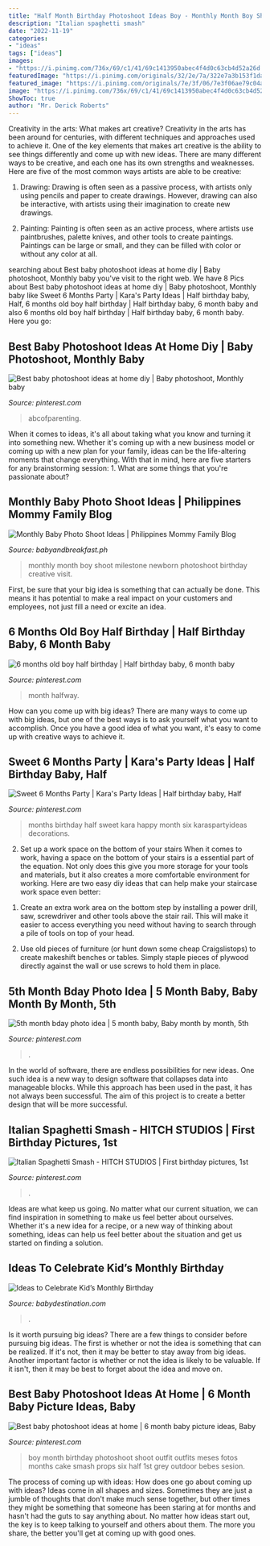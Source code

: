 ```yaml
---
title: "Half Month Birthday Photoshoot Ideas Boy - Monthly Month Boy Shoot Milestone Newborn Photoshoot Birthday Creative Visit"
description: "Italian spaghetti smash"
date: "2022-11-19"
categories:
- "ideas"
tags: ["ideas"]
images:
- "https://i.pinimg.com/736x/69/c1/41/69c1413950abec4f4d0c63cb4d52a26d.jpg"
featuredImage: "https://i.pinimg.com/originals/32/2e/7a/322e7a3b153f1da5f6d240e5d6993df7.jpg"
featured_image: "https://i.pinimg.com/originals/7e/3f/06/7e3f06ae79c04a9c89e5b1728298d4f5.jpg"
image: "https://i.pinimg.com/736x/69/c1/41/69c1413950abec4f4d0c63cb4d52a26d.jpg"
ShowToc: true
author: "Mr. Derick Roberts"
---
```



Creativity in the arts: What makes art creative?
Creativity in the arts has been around for centuries, with different techniques and approaches used to achieve it. One of the key elements that makes art creative is the ability to see things differently and come up with new ideas. There are many different ways to be creative, and each one has its own strengths and weaknesses. Here are five of the most common ways artists are able to be creative: 
1. Drawing: Drawing is often seen as a passive process, with artists only using pencils and paper to create drawings. However, drawing can also be interactive, with artists using their imagination to create new drawings.

2. Painting: Painting is often seen as an active process, where artists use paintbrushes, palette knives, and other tools to create paintings. Paintings can be large or small, and they can be filled with color or without any color at all.

	

		
searching about Best baby photoshoot ideas at home diy | Baby photoshoot, Monthly baby you've visit to the right web. We have 8 Pics about Best baby photoshoot ideas at home diy | Baby photoshoot, Monthly baby like Sweet 6 Months Party | Kara&#039;s Party Ideas | Half birthday baby, Half, 6 months old boy half birthday | Half birthday baby, 6 month baby and also 6 months old boy half birthday | Half birthday baby, 6 month baby. Here you go:
		
    
## Best Baby Photoshoot Ideas At Home Diy | Baby Photoshoot, Monthly Baby

<img loading=lazy src="https://i.pinimg.com/originals/7e/3f/06/7e3f06ae79c04a9c89e5b1728298d4f5.jpg" onerror="this.onerror=null;this.src='https://tse4.mm.bing.net/th?id=OIP.iHntdrbMgHkiH-UGEQIsiQHaNi&amp;pid=15.1';" alt="Best baby photoshoot ideas at home diy | Baby photoshoot, Monthly baby">

_Source: pinterest.com_

>abcofparenting. 

	

When it comes to ideas, it's all about taking what you know and turning it into something new. Whether it's coming up with a new business model or coming up with a new plan for your family, ideas can be the life-altering moments that change everything. With that in mind, here are five starters for any brainstorming session: 1. What are some things that you're passionate about?

    
## Monthly Baby Photo Shoot Ideas | Philippines Mommy Family Blog

<img loading=lazy src="http://8lw722p1g4o3lmqlopay7w1bkx.wpengine.netdna-cdn.com/wp-content/uploads/2017/07/monthly-birthday-shoot-06.jpg" onerror="this.onerror=null;this.src='https://tse1.mm.bing.net/th?id=OIP.mPnAeP-steMstkFt6jvd_QHaHa&amp;pid=15.1';" alt="Monthly Baby Photo Shoot Ideas | Philippines Mommy Family Blog">

_Source: babyandbreakfast.ph_

>monthly month boy shoot milestone newborn photoshoot birthday creative visit. 

	

First, be sure that your big idea is something that can actually be done. This means it has potential to make a real impact on your customers and employees, not just fill a need or excite an idea.

    
## 6 Months Old Boy Half Birthday | Half Birthday Baby, 6 Month Baby

<img loading=lazy src="https://i.pinimg.com/736x/b2/48/95/b24895d054c96de67e0ba7d6acda2476.jpg" onerror="this.onerror=null;this.src='https://tse4.mm.bing.net/th?id=OIP.00WcgVVaOEcX5qY6UkDyyQHaJ3&amp;pid=15.1';" alt="6 months old boy half birthday | Half birthday baby, 6 month baby">

_Source: pinterest.com_

>month halfway. 

	

How can you come up with big ideas?
There are many ways to come up with big ideas, but one of the best ways is to ask yourself what you want to accomplish. Once you have a good idea of what you want, it's easy to come up with creative ways to achieve it.

    
## Sweet 6 Months Party | Kara&#039;s Party Ideas | Half Birthday Baby, Half

<img loading=lazy src="https://i.pinimg.com/736x/69/c1/41/69c1413950abec4f4d0c63cb4d52a26d.jpg" onerror="this.onerror=null;this.src='https://tse2.mm.bing.net/th?id=OIP.LyUyI9RbERwiRgps2As9MwHaLP&amp;pid=15.1';" alt="Sweet 6 Months Party | Kara&#039;s Party Ideas | Half birthday baby, Half">

_Source: pinterest.com_

>months birthday half sweet kara happy month six karaspartyideas decorations. 

	

2) Set up a work space on the bottom of your stairs
When it comes to work, having a space on the bottom of your stairs is a essential part of the equation. Not only does this give you more storage for your tools and materials, but it also creates a more comfortable environment for working. Here are two easy diy ideas that can help make your staircase work space even better:
1. Create an extra work area on the bottom step by installing a power drill, saw, screwdriver and other tools above the stair rail. This will make it easier to access everything you need without having to search through a pile of tools on top of your head.

2. Use old pieces of furniture (or hunt down some cheap Craigslistops) to create makeshift benches or tables. Simply staple pieces of plywood directly against the wall or use screws to hold them in place.

    
## 5th Month Bday Photo Idea | 5 Month Baby, Baby Month By Month, 5th

<img loading=lazy src="https://i.pinimg.com/originals/32/2e/7a/322e7a3b153f1da5f6d240e5d6993df7.jpg" onerror="this.onerror=null;this.src='https://tse3.mm.bing.net/th?id=OIP.sxD5DyFdRYXw-Az4AhhzdgHaIr&amp;pid=15.1';" alt="5th month bday photo idea | 5 month baby, Baby month by month, 5th">

_Source: pinterest.com_

>. 

	

In the world of software, there are endless possibilities for new ideas. One such idea is a new way to design software that collapses data into manageable blocks. While this approach has been used in the past, it has not always been successful. The aim of this project is to create a better design that will be more successful.

    
## Italian Spaghetti Smash - HITCH STUDIOS | First Birthday Pictures, 1st

<img loading=lazy src="https://i.pinimg.com/736x/f9/38/35/f9383518db38d9e4f794203929db0cd3.jpg" onerror="this.onerror=null;this.src='https://tse2.mm.bing.net/th?id=OIP.lCw4fgy98TLeTAYk_2TH7gHaE8&amp;pid=15.1';" alt="Italian Spaghetti Smash - HITCH STUDIOS | First birthday pictures, 1st">

_Source: pinterest.com_

>. 

	

Ideas are what keep us going. No matter what our current situation, we can find inspiration in something to make us feel better about ourselves. Whether it's a new idea for a recipe, or a new way of thinking about something, ideas can help us feel better about the situation and get us started on finding a solution.

    
## Ideas To Celebrate Kid’s Monthly Birthday

<img loading=lazy src="https://www.babydestination.com/wp-content/uploads/2017/04/Ideas-to-Celebrate-Kid’s-Monthly-Birthday_1.jpg" onerror="this.onerror=null;this.src='https://tse1.mm.bing.net/th?id=OIP.dLDDX1x8k0yP_1hKimGKdAFNC7&amp;pid=15.1';" alt="Ideas to Celebrate Kid’s Monthly Birthday">

_Source: babydestination.com_

>. 

	

Is it worth pursuing big ideas?
There are a few things to consider before pursuing big ideas. The first is whether or not the idea is something that can be realized. If it's not, then it may be better to stay away from big ideas. Another important factor is whether or not the idea is likely to be valuable. If it isn't, then it may be best to forget about the idea and move on.

    
## Best Baby Photoshoot Ideas At Home | 6 Month Baby Picture Ideas, Baby

<img loading=lazy src="https://i.pinimg.com/736x/85/94/dd/8594dd1e0f14ede6f2c22e6b89e8789b.jpg" onerror="this.onerror=null;this.src='https://tse3.mm.bing.net/th?id=OIP.wJTwzGjytfSJuxQmIgu-cwHaGW&amp;pid=15.1';" alt="Best baby photoshoot ideas at home | 6 month baby picture ideas, Baby">

_Source: pinterest.com_

>boy month birthday photoshoot shoot outfit outfits meses fotos months cake smash props six half 1st grey outdoor bebes sesion. 

	

The process of coming up with ideas: How does one go about coming up with ideas?
Ideas come in all shapes and sizes. Sometimes they are just a jumble of thoughts that don't make much sense together, but other times they might be something that someone has been staring at for months and hasn't had the guts to say anything about. 
No matter how ideas start out, the key is to keep talking to yourself and others about them. The more you share, the better you'll get at coming up with good ones.

